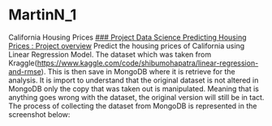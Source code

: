 # MartinN_1
California Housing Prices 
[### Project Data Science Predicting Housing Prices : Project overview](https://github.com/MartinNde/MartinN_1)
Predict the housing prices of California using Linear Regression Model. 
The dataset which was taken from Kraggle(https://www.kaggle.com/code/shibumohapatra/linear-regression-and-rmse). 
This is then save in MongoDB where it is retrieve for the analysis.
It is import to understand that the original dataset is not altered in MongoDB only the copy that was taken out is manipulated.
Meaning that is anything goes wrong with the dataset, the original version will still be in tact.
The process of collecting the dataset from MongoDB is represented in the screenshot below:
